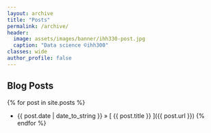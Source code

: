 ```yaml
---
layout: archive
title: "Posts"
permalink: /archive/
header:
  image: assets/images/banner/ihh330-post.jpg
  caption: "Data science ©ihh300"
classes: wide
author_profile: false
---
```


## Blog Posts

{% for post in site.posts %}
  * {{ post.date | date_to_string }} &raquo; [ {{ post.title }} ]({{ post.url }})
{% endfor %}
